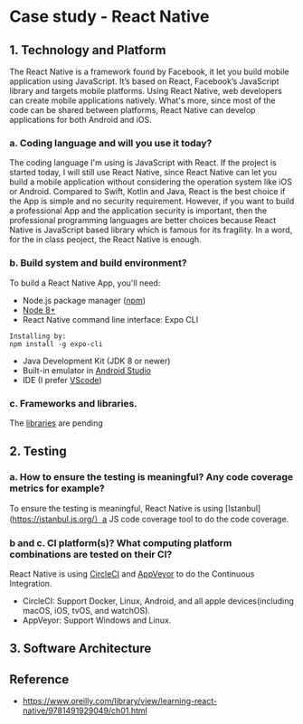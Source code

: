 # Case study - React Native

## 1. Technology and Platform
The React Native is a framework found by Facebook, it let you build mobile application using JavaScript. It’s based on React, Facebook’s JavaScript library and targets mobile platforms. Using React Native, web developers can create mobile applications natively. What's more, since most of the code can be shared between platforms, React Native can develop applications for both Android and iOS.
### a. Coding language and will you use it today?
The coding language I'm using is JavaScript with React. If the project is started today, I will still use React Native, since React Native can let you build a mobile application without considering the operation system like iOS or Android. Compared to Swift, Kotlin and Java, React is the best choice if the App is simple and no security requirement. However, if you want to build a professional App and the application security is important, then the professional programming languages are better choices because React Native is JavaScript based library which is famous for its fragility. In a word, for the in class peoject, the React Native is enough.
### b. Build system and build environment?
To build a React Native App, you'll need:
* Node.js package manager ([npm](https://www.npmjs.com/))
* [Node 8+](https://nodejs.org/en/download/)
* React Native command line interface: Expo CLI
```
Installing by:
npm install -g expo-cli
```
* Java Development Kit (JDK 8 or newer)
* Built-in emulator in [Android Studio](https://developer.android.com/studio/)
* IDE (I prefer [VScode](https://code.visualstudio.com/))
### c. Frameworks and libraries.
The [libraries](https://github.com/facebook/react-native) are pending

## 2. Testing
### a. How to ensure the testing is meaningful? Any code coverage metrics for example?
To ensure the testing is meaningful, React Native is using [Istanbul](https://istanbul.js.org/）a JS code coverage tool to do the code coverage.
### b and c. CI platform(s)? What computing platform combinations are tested on their CI?
React Native is using [CircleCI](https://circleci.com/) and [AppVeyor](https://www.appveyor.com/) to do the Continuous Integration.
* CircleCI: Support Docker, Linux, Android, and all apple devices(including macOS, iOS, tvOS, and watchOS).
* AppVeyor: Support Windows and Linux.

## 3. Software Architecture

## Reference
* https://www.oreilly.com/library/view/learning-react-native/9781491929049/ch01.html

